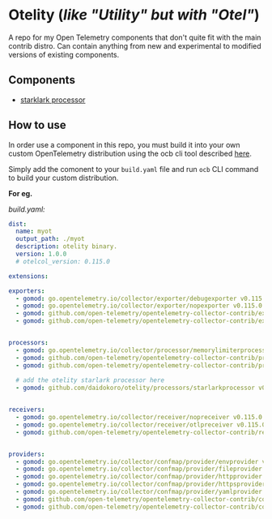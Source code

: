 # Otelity (_like "Utility" but with "Otel"_)

A repo for my Open Telemetry components that don't quite fit with the main contrib distro. Can contain anything from new and experimental to modified versions of existing components.

## Components
- [starklark processor](./processors/starlarkprocessor/README.md)


## How to use

In order use a component in this repo, you must build it into your own custom OpenTelemetry distribution using the ocb cli tool described [here](https://opentelemetry.io/docs/collector/custom-collector/#step-1---install-the-builder).

Simply add the comonent to your `build.yaml` file and run `ocb` CLI command to build your custom distribution.

__For eg.__


_build.yaml:_
```yaml
dist:
  name: myot
  output_path: ./myot
  description: otelity binary.
  version: 1.0.0
  # otelcol_version: 0.115.0

extensions:

exporters:
  - gomod: go.opentelemetry.io/collector/exporter/debugexporter v0.115.0
  - gomod: go.opentelemetry.io/collector/exporter/nopexporter v0.115.0
  - gomod: github.com/open-telemetry/opentelemetry-collector-contrib/exporter/coralogixexporter v0.115.0
  - gomod: github.com/open-telemetry/opentelemetry-collector-contrib/exporter/fileexporter v0.115.0


processors:
  - gomod: go.opentelemetry.io/collector/processor/memorylimiterprocessor v0.115.0
  - gomod: github.com/open-telemetry/opentelemetry-collector-contrib/processor/tailsamplingprocessor v0.115.0
  - gomod: github.com/open-telemetry/opentelemetry-collector-contrib/processor/transformprocessor v0.115.0
  
  # add the otelity starlark processor here
  - gomod: github.com/daidokoro/otelity/processors/starlarkprocessor v0.1.0


receivers:
  - gomod: go.opentelemetry.io/collector/receiver/nopreceiver v0.115.0
  - gomod: go.opentelemetry.io/collector/receiver/otlpreceiver v0.115.0
  - gomod: github.com/open-telemetry/opentelemetry-collector-contrib/receiver/datadogreceiver v0.115.0


providers:
  - gomod: go.opentelemetry.io/collector/confmap/provider/envprovider v1.17.0
  - gomod: go.opentelemetry.io/collector/confmap/provider/fileprovider v1.17.0
  - gomod: go.opentelemetry.io/collector/confmap/provider/httpprovider v1.17.0
  - gomod: go.opentelemetry.io/collector/confmap/provider/httpsprovider v1.17.0
  - gomod: go.opentelemetry.io/collector/confmap/provider/yamlprovider v1.17.0
  - gomod: github.com/open-telemetry/opentelemetry-collector-contrib/confmap/provider/s3provider v0.115.0
  - gomod: github.com/open-telemetry/opentelemetry-collector-contrib/confmap/provider/secretsmanagerprovider v0.115.0
```


